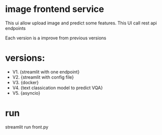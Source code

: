 # image frontend service

This ui allow upload image and predict some features. This UI call rest api endpoints

Each version is a improve from previous versions
# versions:

- V1. {streamlit with one endpoint}
- V2. {streamlit with config file}
- V3. {docker}
- V4. {text classication model to predict VQA}
- V5. {asyncio}


# run 
streamlit run front.py